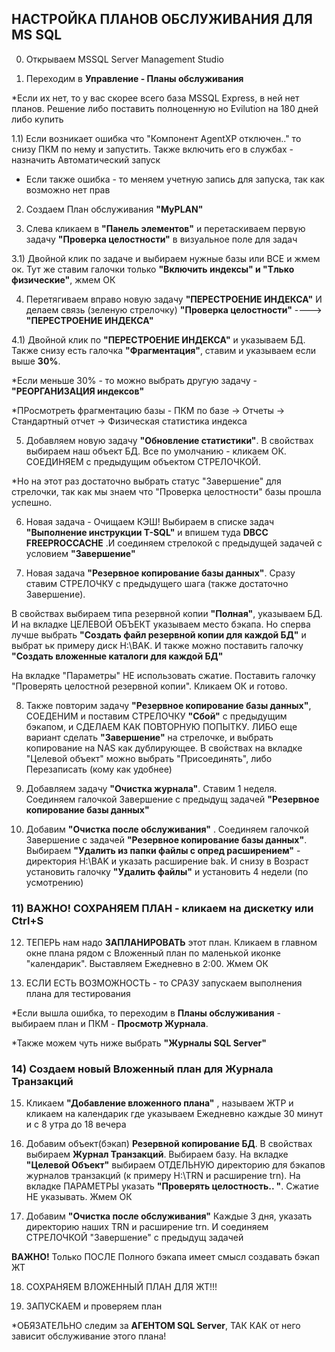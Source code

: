 ## НАСТРОЙКА ПЛАНОВ ОБСЛУЖИВАНИЯ ДЛЯ MS SQL

0) Открываем MSSQL Server Management Studio

1) Переходим в **Управление - Планы обслуживания** 

*Если их нет, то у вас скорее всего база MSSQL Express, в ней нет планов. Решение либо поставить полноценную но Evilution на 180 дней либо купить

1.1) Если возникает ошибка что "Компонент AgentXP отключен.." то снизу ПКМ по нему и запустить. Также включить его в службах - назначить Автоматический запуск

* Если также ошибка - то меняем учетную запись для запуска, так как возможно нет прав  

2) Создаем План обслуживания **"MyPLAN"** 

3) Слева кликаем в **"Панель элементов"**  и перетаскиваем первую задачу **"Проверка целостности"** в визуальное поле для задач

3.1) Двойной клик по задаче и выбираем нужные базы или ВСЕ и жмем ок. Тут же ставим галочки только **"Включить индексы" и "Тлько физические"**, жмем ОК

4) Перетягиваем вправо новую задачу **"ПЕРЕСТРОЕНИЕ ИНДЕКСА"** И делаем связь (зеленую стрелочку) **"Проверка целостности"** ----> **"ПЕРЕСТРОЕНИЕ ИНДЕКСА"**

4.1) Двойной клик по **"ПЕРЕСТРОЕНИЕ ИНДЕКСА"** и указываем БД. Также снизу есть галочка **"Фрагментация"**, ставим и указываем если выше **30%**. 
  
*Если меньше 30% - то можно выбрать другую задачу - **"РЕОРГАНИЗАЦИЯ индексов"**
   
*ПРосмотреть фрагментацию базы - ПКМ по базе -> Отчеты -> Стандартный отчет -> Физическая статистика индекса

5) Добавляем новую задачу **"Обновление статистики"**. В свойствах выбираем наш объект БД. Все по умолчанию - кликаем ОК. СОЕДИНЯЕМ с предыдущим объектом СТРЕЛОЧКОЙ.

*Но на этот раз достаточно выбрать статус "Завершение" для стрелочки, так как мы знаем что "Проверка целостности" базы прошла успешно.

6) Новая задача - Очищаем КЭШ! Выбираем в списке задач **"Выполнение инструкции T-SQL"** и впишем туда **DBCC FREEPROCCACHE** .И соединяем стрелокой с предыдущей задачей с условием **"Завершение"**

7) Новая задача **"Резервное копирование базы данных"**. Сразу ставим СТРЕЛОЧКУ с предыдущего шага (также достаточно Завершение). 
 
  В свойствах выбираем типа резервной копии **"Полная"**, указываем БД. И на вкладке ЦЕЛЕВОЙ ОБЪЕКТ указываем место бэкапа.
  Но сперва лучше выбрать **"Создать файл резервной копии для каждой БД"** и выбрат ьк примеру диск H:\BAK. И также можно поставить галочку **"Создать вложенные каталоги  для каждой БД"**
  
  На вкладке "Параметры" НЕ использовать сжатие. Поставить галочку "Проверять целостной резервной копии". Кликаем ОК и готово.
  
8) Также повторим задачу **"Резервное копирование базы данных"**, СОЕДЕНИМ и поставим СТРЕЛОЧКУ **"Сбой"** с предыдущим бэкапом, и СДЕЛАЕМ КАК ПОВТОРНУЮ ПОПЫТКУ.
   ЛИБО еще вариант сделать **"Завершение"** на стрелочке, и выбрать копирование на NAS как дублирующее. 
   В свойствах на вкладке "Целевой объект" можно выбрать "Присоединять", либо Перезаписать (кому как удобнее) 
   
9) Добавляем задачу **"Очистка журнала"**. Ставим 1 неделя. Соединяем галочкой Завершение с предыдущ задачей **"Резервное копирование базы данных"**

10) Добавим **"Очистка после обслуживания"** . Соединяем галочкой Завершение с задачей **"Резервное копирование базы данных"**. Выбираем **"Удалить из папки файлы с опред расширением"** - директория H:\BAK и указать расширение bak. И снизу в Возраст установить галочку **"Удалить файлы"** и установить 4 недели (по усмотрению)

### 11) ВАЖНО! СОХРАНЯЕМ ПЛАН - кликаем на дискетку или Ctrl+S

12) ТЕПЕРЬ нам надо **ЗАПЛАНИРОВАТЬ** этот план. Кликаем в главном окне плана рядом с Вложенный план по маленькой иконке "календарик". Выставляем Ежедневно в 2:00. Жмем ОК

13) ЕСЛИ ЕСТЬ ВОЗМОЖНОСТЬ - то СРАЗУ запускаем выполнения плана для тестирования

*Если вышла ошибка, то переходим в **Планы обслуживания** - выбираем план и ПКМ - **Просмотр Журнала**. 

*Также можем чуть ниже выбрать **"Журналы SQL Server"** 

### 14) Создаем новый Вложенный план для Журнала Транзакций

15) Кликаем **"Добавление вложенного плана"** , называем ЖТР и кликаем на календарик где указываем Ежедневно каждые 30 минут и с 8 утра до 18 вечера

16) Добавим объект(бэкап) **Резервной копирование БД**. В свойствах выбираем **Журнал Транзакций**. Выбираем базу. На вкладке **"Целевой Объект"** выбираем ОТДЕЛЬНУЮ директорию для бэкапов журналов транзакций (к примеру H:\TRN и расширение trn). На вкладке ПАРАМЕТРЫ указать **"Проверять целостность.. "**. Сжатие НЕ указывать. Жмем ОК

17) Добавим **"Очистка после обслуживания"** Каждые 3 дня, указать директорию наших TRN и расширение trn. И соединяем СТРЕЛОЧКОЙ "Завершение" с предыдущ задачей  

**ВАЖНО!** Только ПОСЛЕ Полного бэкапа имеет смысл создавать бэкап ЖТ

18) СОХРАНЯЕМ ВЛОЖЕННЫЙ ПЛАН ДЛЯ ЖТ!!!

19)  ЗАПУСКАЕМ и проверяем план

*ОБЯЗАТЕЛЬНО следим за **АГЕНТОМ SQL Server**, ТАК КАК от него зависит обслуживание этого плана!


